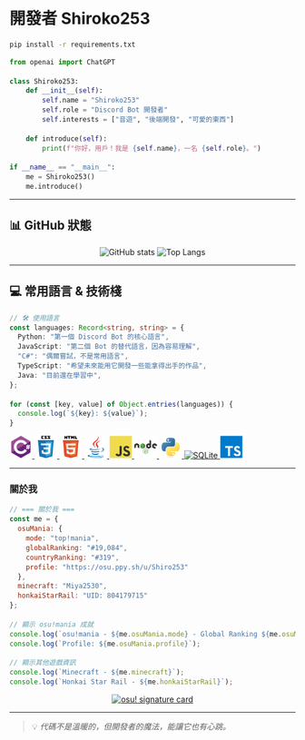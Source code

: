 # 開發者 Shiroko253
```bash
pip install -r requirements.txt
```
```python
from openai import ChatGPT

class Shiroko253:
    def __init__(self):
        self.name = "Shiroko253"
        self.role = "Discord Bot 開發者"
        self.interests = ["音遊", "後端開發", "可愛的東西"]
    
    def introduce(self):
        print(f"你好，用戶！我是 {self.name}，一名 {self.role}。")

if __name__ == "__main__":
    me = Shiroko253()
    me.introduce()
```

---

## 📊 GitHub 狀態
<p align="center">
  <img src="https://github-readme-stats.vercel.app/api?username=Shiroko253&show_icons=true&theme=midnight-purple" alt="GitHub stats" height="165" />
  <img src="https://github-readme-stats.vercel.app/api/top-langs/?username=Shiroko253&layout=compact&theme=midnight-purple" alt="Top Langs" height="165" />
</p>


---

## 💻 常用語言 & 技術棧

```ts
// 🛠 使用語言
const languages: Record<string, string> = {
  Python: "第一個 Discord Bot 的核心語言",
  JavaScript: "第二個 Bot 的替代語言，因為容易理解",
  "C#": "偶爾嘗試，不是常用語言",
  TypeScript: "希望未來能用它開發一些能拿得出手的作品",
  Java: "目前還在學習中",
};

for (const [key, value] of Object.entries(languages)) {
  console.log(`${key}: ${value}`);
}
```

<p align="left">
  <a href="https://www.w3schools.com/cs/" target="_blank" rel="noreferrer">
    <img src="https://raw.githubusercontent.com/devicons/devicon/master/icons/csharp/csharp-original.svg" alt="C#" width="40" height="40"/>
  </a>
  <a href="https://www.w3schools.com/css/" target="_blank" rel="noreferrer">
    <img src="https://raw.githubusercontent.com/devicons/devicon/master/icons/css3/css3-original-wordmark.svg" alt="CSS3" width="40" height="40"/>
  </a>
  <a href="https://www.w3.org/html/" target="_blank" rel="noreferrer">
    <img src="https://raw.githubusercontent.com/devicons/devicon/master/icons/html5/html5-original-wordmark.svg" alt="HTML5" width="40" height="40"/>
  </a>
  <a href="https://www.java.com" target="_blank" rel="noreferrer">
    <img src="https://raw.githubusercontent.com/devicons/devicon/master/icons/java/java-original.svg" alt="Java" width="40" height="40"/>
  </a>
  <a href="https://developer.mozilla.org/en-US/docs/Web/JavaScript" target="_blank" rel="noreferrer">
    <img src="https://raw.githubusercontent.com/devicons/devicon/master/icons/javascript/javascript-original.svg" alt="JavaScript" width="40" height="40"/>
  </a>
  <a href="https://nodejs.org" target="_blank" rel="noreferrer">
    <img src="https://raw.githubusercontent.com/devicons/devicon/master/icons/nodejs/nodejs-original-wordmark.svg" alt="Node.js" width="40" height="40"/>
  </a>
  <a href="https://www.python.org" target="_blank" rel="noreferrer">
    <img src="https://raw.githubusercontent.com/devicons/devicon/master/icons/python/python-original.svg" alt="Python" width="40" height="40"/>
  </a>
  <a href="https://www.sqlite.org/" target="_blank" rel="noreferrer">
    <img src="https://www.vectorlogo.zone/logos/sqlite/sqlite-icon.svg" alt="SQLite" width="40" height="40"/>
  </a>
  <a href="https://www.typescriptlang.org/" target="_blank" rel="noreferrer">
    <img src="https://raw.githubusercontent.com/devicons/devicon/master/icons/typescript/typescript-original.svg" alt="TypeScript" width="40" height="40"/>
  </a>
</p>

---

### 關於我
```js
// === 關於我 ===
const me = {
  osuMania: {
    mode: "top!mania",
    globalRanking: "#19,084",
    countryRanking: "#319",
    profile: "https://osu.ppy.sh/u/Shiro253"
  },
  minecraft: "Miya2530",
  honkaiStarRail: "UID: 804179715"
};

// 顯示 osu!mania 成就
console.log(`osu!mania - ${me.osuMania.mode} - Global Ranking ${me.osuMania.globalRanking}, Country Ranking ${me.osuMania.countryRanking}`);
console.log(`Profile: ${me.osuMania.profile}`);

// 顯示其他遊戲資訊
console.log(`Minecraft - ${me.minecraft}`);
console.log(`Honkai Star Rail - ${me.honkaiStarRail}`);

```
<p align="center"> <a href="https://osu.ppy.sh/u/Shiro253"> <img src="https://osu-sig.vercel.app/card?user=Shiro253&mode=mania&animation=true&hue=255&w=580&h=337" alt="osu! signature card"> </a> </p>

---

> 💡 *代碼不是溫暖的，但開發者的魔法，能讓它也有心跳。*

